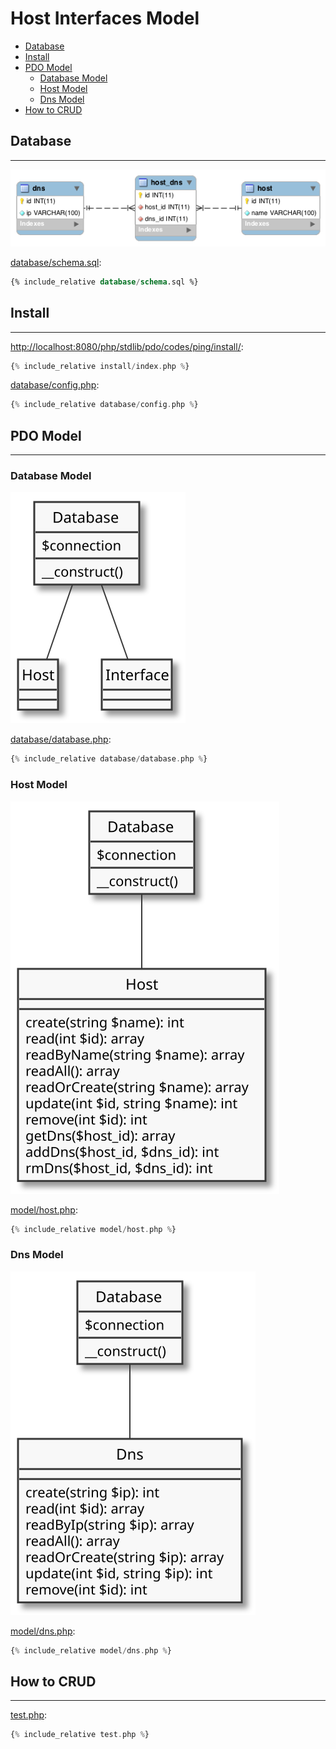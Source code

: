 # Host Interfaces Model

- [Database](#database)
- [Install](#install)
- [PDO Model](#pdo-moodel)
  - [Database Model](#database-model)
  - [Host Model](#host-model)
  - [Dns Model](#dns-model)
- [How to CRUD](#how-to-crud)

## Database
---

![](assets/schema.png)

[database/schema.sql](database/schema.sql):
```sql
{% include_relative database/schema.sql %}
```

## Install
---

[http://localhost:8080/php/stdlib/pdo/codes/ping/install/](http://localhost:8080/php/stdlib/pdo/codes/ping/install/):
```php
{% include_relative install/index.php %}
```

[database/config.php](database/config.php):
```php
{% include_relative database/config.php %}
```

## PDO Model
---

### Database Model

![](assets/model-database.svg)

[database/database.php](database/database.php):
```php
{% include_relative database/database.php %}
```

### Host Model

![](assets/model-host.svg)

[model/host.php](model/host.php):
```php
{% include_relative model/host.php %}
```

### Dns Model

![](assets/model-dns.svg)

[model/dns.php](model/dns.php):
```php
{% include_relative model/dns.php %}
```

## How to CRUD
---

[test.php](test.php):
```php
{% include_relative test.php %}
```
